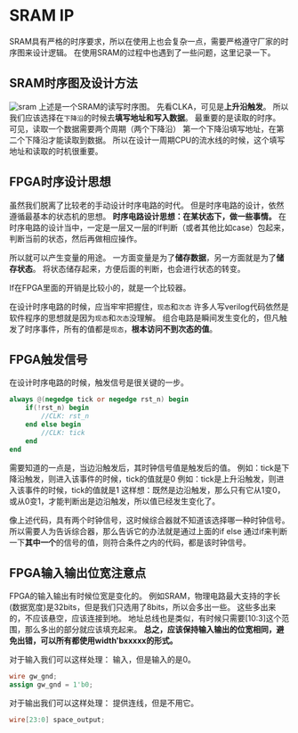 # SRAM IP
SRAM具有严格的时序要求，所以在使用上也会复杂一点，需要严格遵守厂家的时序图来设计逻辑。
在使用SRAM的过程中也遇到了一些问题，这里记录一下。

## SRAM时序图及设计方法
![sram](./pages_hardware/fpga/res/sram_tq.png)
上述是一个SRAM的读写时序图。
先看CLKA，可见是**上升沿触发**。
所以我们应该选择在`下降沿`的时候去**填写地址和写入数据**。
最重要的是读取的时序。
可见，读取一个数据需要两个周期（两个下降沿）
第一个下降沿填写地址，在第二个下降沿才能读取到数据。
所以在设计一周期CPU的流水线的时候，这个填写地址和读取的时机很重要。

## FPGA时序设计思想
虽然我们脱离了比较老的手动设计时序电路的时代。
但是时序电路的设计，依然遵循最基本的状态机的思想。
**时序电路设计思想：在某状态下，做一些事情。**
在时序电路的设计当中，一定是一层又一层的If判断（或者其他比如case）包起来，判断当前的状态，然后再做相应操作。

所以就可以产生变量的用途。
一方面变量是为了**储存数据**，另一方面就是为了**储存状态**。
将状态储存起来，方便后面的判断，也会进行状态的转变。

If在FPGA里面的开销是比较小的，就是一个比较器。

在设计时序电路的时候，应当牢牢把握住，`现态`和`次态`
许多人写verilog代码依然是软件程序的思想就是因为`现态`和`次态`没理解。
组合电路是瞬间发生变化的，但凡触发了时序事件，所有的值都是`现态`，**根本访问不到次态的值**。

## FPGA触发信号
在设计时序电路的时候，触发信号是很关键的一步。
```verilog
always @(negedge tick or negedge rst_n) begin
    if(!rst_n) begin
        //CLK: rst_n
    end else begin
        //CLK: tick
    end
end
```
需要知道的一点是，当边沿触发后，其时钟信号值是触发后的值。
例如：tick是下降沿触发，则进入该事件的时候，tick的值就是0
例如：tick是上升沿触发，则进入该事件的时候，tick的值就是1
这样想：既然是边沿触发，那么只有它从1变0，或从0变1，才能判断出是边沿触发，所以值已经发生变化了。

像上述代码，具有两个时钟信号，这时候综合器就不知道该选择哪一种时钟信号。
所以需要人为告诉综合器，那么告诉它的办法就是通过上面的if else
通过if来判断一下**其中一个**的信号的值，则符合条件之内的代码，都是该时钟信号。

## FPGA输入输出位宽注意点
FPGA的输入输出有时候位宽是变化的。
例如SRAM，物理电路最大支持的字长(数据宽度)是32bits，但是我们只选用了8bits，所以会多出一些。
这些多出来的，不应该悬空，应该连接到地。
地址总线也是类似，有时候只需要[10:3]这个范围，那么多出的部分就应该填充起来。
**总之，应该保持输入输出的位宽相同，避免出错，可以所有都使用width'bxxxxx的形式。**

对于输入我们可以这样处理：
输入，但是输入的是0。
```verilog
wire gw_gnd;
assign gw_gnd = 1'b0;
```
对于输出我们可以这样处理：
提供连线，但是不用它。
```verilog
wire[23:0] space_output;
```